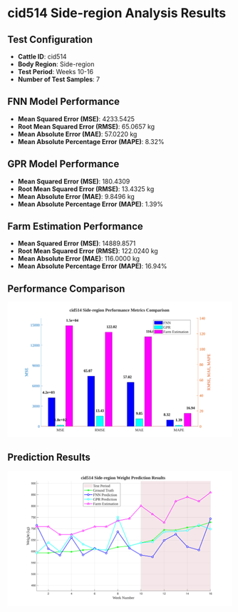 # cid514 Side-region Analysis Results

## Test Configuration

- **Cattle ID**: cid514
- **Body Region**: Side-region
- **Test Period**: Weeks 10-16
- **Number of Test Samples**: 7

## FNN Model Performance

- **Mean Squared Error (MSE)**: 4233.5425
- **Root Mean Squared Error (RMSE)**: 65.0657 kg
- **Mean Absolute Error (MAE)**: 57.0220 kg
- **Mean Absolute Percentage Error (MAPE)**: 8.32%

## GPR Model Performance

- **Mean Squared Error (MSE)**: 180.4309
- **Root Mean Squared Error (RMSE)**: 13.4325 kg
- **Mean Absolute Error (MAE)**: 9.8496 kg
- **Mean Absolute Percentage Error (MAPE)**: 1.39%

## Farm Estimation Performance

- **Mean Squared Error (MSE)**: 14889.8571
- **Root Mean Squared Error (RMSE)**: 122.0240 kg
- **Mean Absolute Error (MAE)**: 116.0000 kg
- **Mean Absolute Percentage Error (MAPE)**: 16.94%

## Performance Comparison

![Performance Metrics](cid514_Side-region_Metrics_Comparison.svg)

## Prediction Results

![Prediction Results](cid514_Side-region_Prediction_Results.svg)

